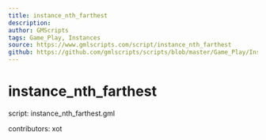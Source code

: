 ```yaml
---
title: instance_nth_farthest
description: 
author: GMScripts
tags: Game_Play, Instances
source: https://www.gmlscripts.com/script/instance_nth_farthest
github: https://github.com/gmlscripts/scripts/blob/master/Game_Play/Instances/instance_nth_farthest.gml
---
```


instance_nth_farthest
=====================

script: instance_nth_farthest.gml

contributors: xot
